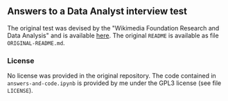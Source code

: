 ## Answers to a Data Analyst interview test

The original test was devised by the "Wikimedia Foundation Research and Data Analysis" and is available [here](https://github.com/wikimedia-research/Discovery-Hiring-Analyst-2016).
The original `README` is available as file `ORIGINAL-README.md`.

### License

No license was provided in the original repository.
The code contained in `answers-and-code.ipynb` is provided by me under the GPL3 license (see file `LICENSE`).